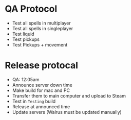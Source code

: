 # QA Protocol
- Test all spells in multiplayer
- Test all spells in singleplayer
- Test liquid
- Test pickups
- Test Pickups + movement 

# Release protocal
- QA: 12:05am
- Announce server down time
- Make build for mac and PC
- Transfer them to main computer and upload to Steam
- Test in `Testing` build
- Release at announced time
- Update servers (Walrus must be updated manually)
